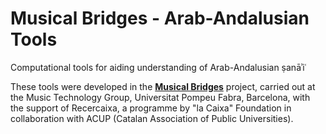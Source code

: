 # Musical Bridges - Arab-Andalusian Tools
Computational tools for aiding understanding of Arab-Andalusian ṣanāʾiʿ

These tools were developed in the [**Musical Bridges**](https://www.upf.edu/web/musicalbridges) project, carried out at the Music Technology Group, Universitat Pompeu Fabra, Barcelona, with the support of Recercaixa, a programme by "la Caixa" Foundation in collaboration with ACUP (Catalan Association of Public Universities).
